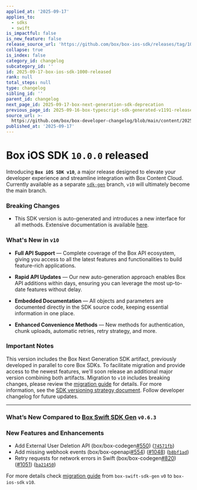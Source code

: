 ```yaml
---
applied_at: '2025-09-17'
applies_to:
  - sdks
  - swift
is_impactful: false
is_new_feature: false
release_source_url: 'https://github.com/box/box-ios-sdk/releases/tag/10.0.0'
collapse: true
is_index: false
category_id: changelog
subcategory_id: ''
id: 2025-09-17-box-ios-sdk-1000-released
rank: null
total_steps: null
type: changelog
sibling_id: ''
parent_id: changelog
next_page_id: 2025-09-17-box-next-generation-sdk-deprecation
previous_page_id: 2025-09-16-box-typescript-sdk-generated-v1191-released
source_url: >-
  https://github.com/box/box-developer-changelog/blob/main/content/2025/09-17-box-ios-sdk-1000-released.md
published_at: '2025-09-17'
---
```

# Box iOS SDK `10.0.0` released

Introducing **`Box iOS SDK v10`**, a major release designed to elevate your developer experience and streamline integration with Box Content Cloud. Currently available as a separate [`sdk-gen`][1] branch, `v10` will ultimately become the main branch.

### Breaking Changes

* This SDK version is auto-generated and introduces a new interface for all methods. Extensive documentation is available [here][2].

### What's New in `v10`

* **Full API Support** — Complete coverage of the Box API ecosystem, giving you access to all the latest features and functionalities to build feature-rich applications.

* **Rapid API Updates** — Our new auto-generation approach enables Box API additions within days, ensuring you can leverage the most up-to-date features without delay.

* **Embedded Documentation** — All objects and parameters are documented directly in the SDK source code, keeping essential information in one place.

* **Enhanced Convenience Methods** — New methods for authentication, chunk uploads, automatic retries, retry strategy, and more.

### Important Notes

This version includes the Box Next Generation SDK artifact, previously developed in parallel to core Box SDKs. To facilitate migration and provide access to the newest features, we'll soon release an additional major version combining both artifacts. Migration to `v10` includes breaking changes, please review the [migration guide][3] for details.  For more information, see the [SDK versioning strategy document][4]. Follow developer changelog for future updates.

***

### What’s New Compared to [Box Swift SDK Gen][5] `v0.6.3`

### New Features and Enhancements

* Add External User Deletion API (box/box-codegen[#550][6]) ([`74571fb`][7])
* Add missing webhook events (box/box-openapi[#554][8]) ([#1048][9]) ([`b8bf1ad`][10])
* Retry requests for network errors in Swift (box/box-codegen[#820][11]) ([#1051][12]) ([`ba21450`][13])

For more details check [migration guide][14] from `box-swift-sdk-gen` `v0` to `box-ios-sdk` `v10`.

[1]: https://github.com/box/box-ios-sdk/tree/sdk-gen

[2]: https://github.com/box/box-ios-sdk/tree/sdk-gen/docs

[3]: https://github.com/box/box-ios-sdk/blob/sdk-gen/migration-guides/from-v5-to-v10.md

[4]: https://developer.box.com/tooling/sdks/sdk-versioning

[5]: https://github.com/box/box-swift-sdk-gen

[6]: https://github.com/box/box-ios-sdk/issues/969

[7]: https://github.com/box/box-ios-sdk/commit/74571fb6675d0ff90d0ec4ef2baf7113816093f8

[8]: https://github.com/box/box-ios-sdk/issues/554

[9]: https://github.com/box/box-ios-sdk/issues/1048

[10]: https://github.com/box/box-ios-sdk/commit/b8bf1add360119f70a626f663cd810f9598ec794

[11]: https://github.com/box/box-ios-sdk/issues/820

[12]: https://github.com/box/box-ios-sdk/issues/1051

[13]: https://github.com/box/box-ios-sdk/commit/ba214507b37d2a842bcf044b5b4392b442486d6f

[14]: https://github.com/box/box-ios-sdk/blob/sdk-gen/migration-guides/from-box-swift-sdk-gen-v0-to-box-ios-sdk-v10.md